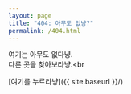 ```yaml
---
layout: page
title: "404: 아무도 없냥?"
permalink: /404.html
---
```


여기는 아무도 없다냥.<br>
다른 곳을 찾아보라냥.<br<br>

[여기를 누르라냥]({{ site.baseurl }}/)

